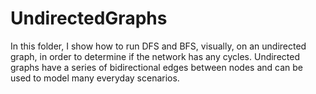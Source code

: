# UndirectedGraphs
In this folder, I show how to run DFS and BFS, visually, on an undirected graph, in order to determine if the network has any cycles. Undirected graphs have a series of bidirectional edges between nodes and can be used to model many everyday scenarios.
